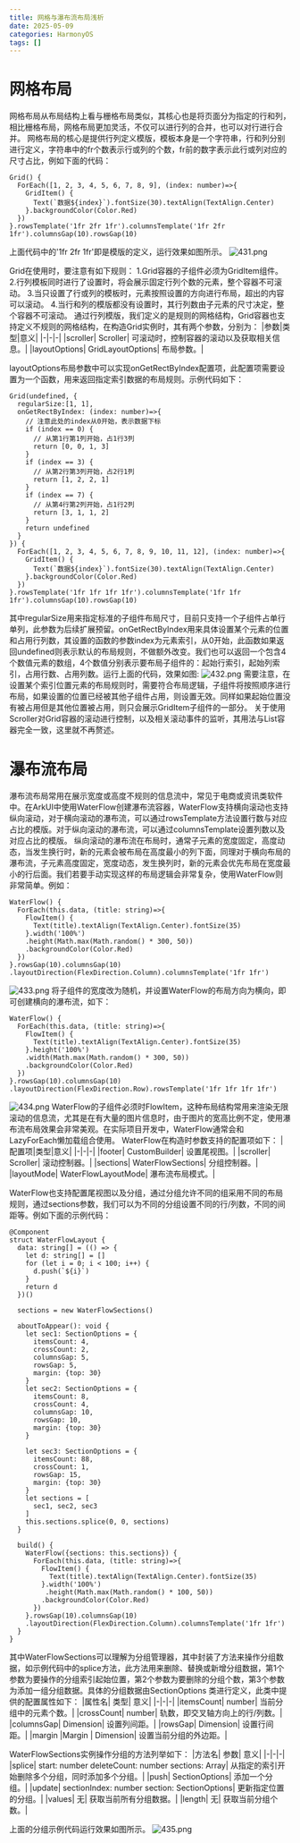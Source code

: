 ```yaml
---
title: 网格与瀑布流布局浅析
date: 2025-05-09
categories: HarmonyOS
tags: []
---
```

# 网格布局
网格布局从布局结构上看与栅格布局类似，其核心也是将页面分为指定的行和列，相比栅格布局，网格布局更加灵活，不仅可以进行列的合并，也可以对行进行合并。
网格布局的核心是提供行列定义模版，模板本身是一个字符串，行和列分别进行定义，字符串中的fr个数表示行或列的个数，fr前的数字表示此行或列对应的尺寸占比，例如下面的代码：
```
Grid() {
  ForEach([1, 2, 3, 4, 5, 6, 7, 8, 9], (index: number)=>{
    GridItem() {
      Text(`数据${index}`).fontSize(30).textAlign(TextAlign.Center)
    }.backgroundColor(Color.Red)
  })
}.rowsTemplate('1fr 2fr 1fr').columnsTemplate('1fr 2fr 1fr').columnsGap(10).rowsGap(10)
```
上面代码中的'1fr 2fr 1fr'即是模版的定义，运行效果如图所示。
![431.png](https://dl-harmonyos.51cto.com/images/202505/843f964026b3eb8ae7a287dffcfbccfc35186b.png?x-oss-process=image/resize,w_194,h_792)

Grid在使用时，要注意有如下规则：
1.Grid容器的子组件必须为GridItem组件。
2.行列模板同时进行了设置时，将会展示固定行列个数的元素，整个容器不可滚动。
3.当只设置了行或列的模板时，元素按照设置的方向进行布局，超出的内容可以滚动。
4.当行和列的模版都没有设置时，其行列数由子元素的尺寸决定，整个容器不可滚动。
通过行列模版，我们定义的是规则的网格结构，Grid容器也支持定义不规则的网格结构，在构造Grid实例时，其有两个参数，分别为：
|参数|类型|意义|
|-|-|-|
|scroller|	Scroller|	可滚动时，控制容器的滚动以及获取相关信息。|
|layoutOptions|	GridLayoutOptions|	布局参数。|

layoutOptions布局参数中可以实现onGetRectByIndex配置项，此配置项需要设置为一个函数，用来返回指定索引数据的布局规则。示例代码如下：
```
Grid(undefined, {
  regularSize:[1, 1],
  onGetRectByIndex: (index: number)=>{
    // 注意此处的index从0开始，表示数据下标
    if (index == 0) {
      // 从第1行第1列开始，占1行3列
      return [0, 0, 1, 3]
    }
    if (index == 3) {
      // 从第2行第3列开始，占2行1列
      return [1, 2, 2, 1]
    }
    if (index == 7) {
      // 从第4行第2列开始，占1行2列
      return [3, 1, 1, 2]
    }
    return undefined
  }
}) {
  ForEach([1, 2, 3, 4, 5, 6, 7, 8, 9, 10, 11, 12], (index: number)=>{
    GridItem() {
      Text(`数据${index}`).fontSize(30).textAlign(TextAlign.Center)
    }.backgroundColor(Color.Red)
  })
}.rowsTemplate('1fr 1fr 1fr 1fr').columnsTemplate('1fr 1fr 1fr').columnsGap(10).rowsGap(10)
```
其中regularSize用来指定标准的子组件布局尺寸，目前只支持一个子组件占单行单列，此参数为后续扩展预留。onGetRectByIndex用来具体设置某个元素的位置和占用行列数，其设置的函数的参数index为元素索引，从0开始，此函数如果返回undefined则表示默认的布局规则，不做额外改变。我们也可以返回一个包含4个数值元素的数组，4个数值分别表示要布局子组件的：起始行索引，起始列索引，占用行数、占用列数。运行上面的代码，效果如图:
![432.png](https://dl-harmonyos.51cto.com/images/202505/739eb2430fe54142fed7214468c2fefb665100.png?x-oss-process=image/resize,w_186,h_1182)
需要注意，在设置某个索引位置元素的布局规则时，需要符合布局逻辑，子组件将按照顺序进行布局，如果设置的位置已经被其他子组件占用，则设置无效。同样如果起始位置没有被占用但是其他位置被占用，则只会展示GridItem子组件的一部分。
关于使用Scroller对Grid容器的滚动进行控制，以及相关滚动事件的监听，其用法与List容器完全一致，这里就不再赘述。
# 瀑布流布局
瀑布流布局常用在展示宽度或高度不规则的信息流中，常见于电商或资讯类软件中。在ArkUI中使用WaterFlow创建瀑布流容器，WaterFlow支持横向滚动也支持纵向滚动，对于横向滚动的瀑布流，可以通过rowsTemplate方法设置行数与对应占比的模版。对于纵向滚动的瀑布流，可以通过columnsTemplate设置列数以及对应占比的模版。
纵向滚动的瀑布流在布局时，通常子元素的宽度固定，高度动态，当发生换行时，新的元素会被布局在高度最小的列下面，同理对于横向布局的瀑布流，子元素高度固定，宽度动态，发生换列时，新的元素会优先布局在宽度最小的行后面。我们若要手动实现这样的布局逻辑会非常复杂，使用WaterFlow则非常简单。例如：
```
WaterFlow() {
  ForEach(this.data, (title: string)=>{
    FlowItem() {
      Text(title).textAlign(TextAlign.Center).fontSize(35)
    }.width('100%')
    .height(Math.max(Math.random() * 300, 50))
    .backgroundColor(Color.Red)
  })
}.rowsGap(10).columnsGap(10)
.layoutDirection(FlexDirection.Column).columnsTemplate('1fr 1fr')
```
![433.png](https://dl-harmonyos.51cto.com/images/202505/13e8518436a5f99aeba673ad33be05e65bf666.png?x-oss-process=image/resize,w_172,h_944)
将子组件的宽度改为随机，并设置WaterFlow的布局方向为横向，即可创建横向的瀑布流，如下：
```
WaterFlow() {
  ForEach(this.data, (title: string)=>{
    FlowItem() {
      Text(title).textAlign(TextAlign.Center).fontSize(35)
    }.height('100%')
    .width(Math.max(Math.random() * 300, 50))
    .backgroundColor(Color.Red)
  })
}.rowsGap(10).columnsGap(10)
.layoutDirection(FlexDirection.Row).rowsTemplate('1fr 1fr 1fr 1fr')
```
![434.png](https://dl-harmonyos.51cto.com/images/202505/543a04d223800ac2d1808175e51e2a0ddce51c.png?x-oss-process=image/resize,w_176,h_940)
WaterFlow的子组件必须时FlowItem，这种布局结构常用来渲染无限滚动的信息流，尤其是在有大量的图片信息时，由于图片的宽高比例不定，使用瀑布流布局效果会非常美观。在实际项目开发中，WaterFlow通常会和LazyForEach懒加载组合使用。
WaterFlow在构造时参数支持的配置项如下：
|配置项|类型|意义|
|-|-|-|
|footer|	CustomBuilder|	设置尾视图。|
|scroller|	Scroller|	滚动控制器。|	
|sections|	WaterFlowSections|	分组控制器。|
|layoutMode|	WaterFlowLayoutMode|	瀑布流布局模式。|

WaterFlow也支持配置尾视图以及分组，通过分组允许不同的组采用不同的布局规则，通过sections参数，我们可以为不同的分组设置不同的行/列数，不同的间距等。例如下面的示例代码：
```
@Component
struct WaterFlowLayout {
  data: string[] = (() => {
    let d: string[] = []
    for (let i = 0; i < 100; i++) {
      d.push(`${i}`)
    }
    return d
  })()

  sections = new WaterFlowSections()

  aboutToAppear(): void {
    let sec1: SectionOptions = {
      itemsCount: 4,
      crossCount: 2,
      columnsGap: 5,
      rowsGap: 5,
      margin: {top: 30}
    }
    let sec2: SectionOptions = {
      itemsCount: 8,
      crossCount: 4,
      columnsGap: 10,
      rowsGap: 10,
      margin: {top: 30}
    }

    let sec3: SectionOptions = {
      itemsCount: 88,
      crossCount: 1,
      rowsGap: 15,
      margin: {top: 30}
    }
    let sections = [
      sec1, sec2, sec3
    ]
    this.sections.splice(0, 0, sections)
  }

  build() {
    WaterFlow({sections: this.sections}) {
      ForEach(this.data, (title: string)=>{
        FlowItem() {
          Text(title).textAlign(TextAlign.Center).fontSize(35)
        }.width('100%')
         .height(Math.max(Math.random() * 100, 50))
        .backgroundColor(Color.Red)
      })
    }.rowsGap(10).columnsGap(10)
    .layoutDirection(FlexDirection.Column).columnsTemplate('1fr 1fr')
  }
}
```
其中WaterFlowSections可以理解为分组管理器，其中封装了方法来操作分组数据，如示例代码中的splice方法，此方法用来删除、替换或新增分组数据，第1个参数为要操作的分组索引起始位置，第2个参数为要删除的分组个数，第3个参数为添加一组分组数据。具体的分组数据由SectionOptions 类进行定义，此类中提供的配置属性如下：
|属性名|	类型|	意义|
|-|-|-|
|itemsCount|	number|	当前分组中的元素个数。|
|crossCount|	number|	轨数，即交叉轴方向上的行/列数。|
|columnsGap|	Dimension|	设置列间距。|
|rowsGap|	Dimension|	设置行间距。|
|margin	|Margin \| Dimension|	设置当前分组的外边距。|

WaterFlowSections实例操作分组的方法列举如下：
|方法名|	参数|	意义|
|-|-|-|
|splice|	start: number deleteCount: number sections: Array<SectionOptions>|	从指定的索引开始删除多个分组，同时添加多个分组。|
|push|	SectionOptions|	添加一个分组。|
|update|	sectionIndex: number section: SectionOptions|	更新指定位置的分组。|
|values|	无|	获取当前所有分组数据。|
|length|	无|	获取当前分组个数。|

上面的分组示例代码运行效果如图所示。
![435.png](https://dl-harmonyos.51cto.com/images/202505/8110cce391bb325654047967aa40a05d43d063.png?x-oss-process=image/resize,w_162,h_940)


